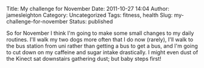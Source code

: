 Title: My challenge for November
Date: 2011-10-27 14:04
Author: jamesleighton
Category: Uncategorized
Tags: fitness, health
Slug: my-challenge-for-november
Status: published

So for November I think I'm going to make some small changes to my daily routines. I'll walk my two dogs more often that I do now (rarely), I'll walk to the bus station from uni rather than getting a bus to get a bus, and I'm going to cut down on my caffeine and sugar intake drastically. I might even dust of the Kinect sat downstairs gathering dust; but baby steps first!
